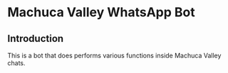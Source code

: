 # Machuca Valley WhatsApp Bot

## Introduction

This is a bot that does performs various functions inside Machuca Valley chats.
